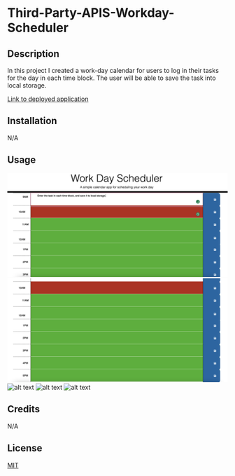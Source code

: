 # Third-Party-APIS-Workday-Scheduler

## Description

In this project I created a work-day calendar for users to log in their tasks for the day in each time block. The user will be able to save the task into local storage.

[Link to deployed application]()

## Installation

N/A

## Usage

![alt text](./assets/images/Screenshot1.png)
![alt text](./assets/images/Screenshot2.png)
![alt text](./assets/images/Screenshot3.png)
![alt text](./assets/images/Screenshot4.png)
![alt text](./assets/images/Screenshot5.png)


## Credits

N/A

## License

[MIT](https://choosealicense.com/licenses/mit/)
